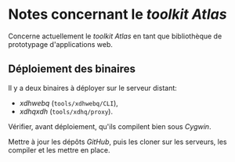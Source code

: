 # Notes concernant le *toolkit* *Atlas*

Concerne actuellement le *toolkit* *Atlas* en tant que bibliothèque de prototypage d'applications web.

## Déploiement des binaires

Il y a deux binaires à déployer sur le serveur distant:

- *xdhwebq* (`tools/xdhwebq/CLI`),
- *xdhqxdh* (`tools/xdhq/proxy`).

Vérifier, avant déploiement, qu'ils compilent bien sous *Cygwin*.

Mettre à jour les dépôts *GitHub*, puis les cloner sur les serveurs, les compiler et les mettre en place. 